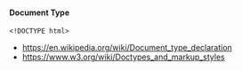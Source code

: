 #### Document Type
```
<!DOCTYPE html>
```

* https://en.wikipedia.org/wiki/Document_type_declaration
* https://www.w3.org/wiki/Doctypes_and_markup_styles

